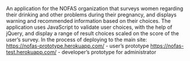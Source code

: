 An application for the NOFAS organization that surveys women regarding their drinking and other problems during their pregnancy, and displays warning and recommended information based on their choices. The application uses JavaScript to validate user choices, with the help of jQuery, and display a range of result choices scaled on the score of the user’s survey. 
In the process of deploying to the main site:  
	https://nofas-prototype.herokuapp.com/ - user’s prototype 
	https://nofas-test.herokuapp.com/ - developer’s prototype for administrator 
